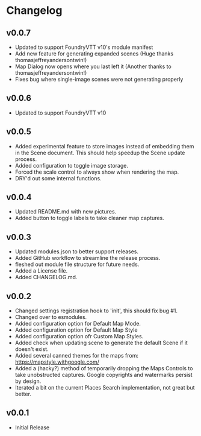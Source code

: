 # Changelog
## v0.0.7
- Updated to support FoundryVTT v10's module manifest
- Add new feature for generating expanded scenes (Huge thanks thomasjeffreyandersontwin!)
- Map Dialog now opens where you last left it (Another thanks to thomasjeffreyandersontwin!)
- Fixes bug where single-image scenes were not generating properly

## v0.0.6
- Updated to support FoundryVTT v10

## v0.0.5
- Added experimental feature to store images instead of embedding them in the Scene document. This should help speedup the Scene update process.
- Added configuration to toggle image storage. 
- Forced the scale control to always show when rendering the map.
- DRY'd out some internal functions.  

## v0.0.4

- Updated README.md with new pictures. 
- Added button to toggle labels to take cleaner map captures.

## v0.0.3

- Updated modules.json to better support releases. 
- Added GitHub workflow to streamline the release process.
- fleshed out module file structure for future needs.
- Added a License file.
- Added CHANGELOG.md.

## v0.0.2

- Changed settings registration hook to 'init', this should fix bug #1.
- Changed over to esmodules.
- Added configuration option for Default Map Mode.
- Added configuration option for Default Map Style
- Added configuration option ofr Custom Map Styles.
- Added check when updating scene to generate the default Scene if it doesn't exist.
- Added several canned themes for the maps from: https://mapstyle.withgoogle.com/
- Added a (hacky?) method of temporarily dropping the Maps Controls to take unobstructed captures. Google copyrights and watermarks persist by design.
- Iterated a bit on the current Places Search implementation, not great but better. 

## v0.0.1

- Initial Release
